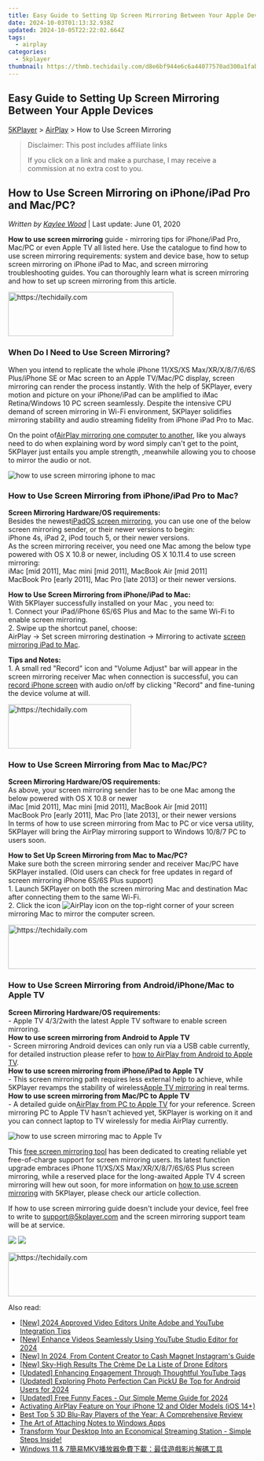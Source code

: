 ```yaml
---
title: Easy Guide to Setting Up Screen Mirroring Between Your Apple Devices
date: 2024-10-03T01:13:32.938Z
updated: 2024-10-05T22:22:02.664Z
tags:
  - airplay
categories:
  - 5kplayer
thumbnail: https://thmb.techidaily.com/d8e6bf944e6c6a44077570ad300a1fab74b99e0c0b2c51be60c5944e75e29423.jpg
---
```


## Easy Guide to Setting Up Screen Mirroring Between Your Apple Devices

[5KPlayer](https://tools.techidaily.com/5kplayer/products/) \> [AirPlay](https://tools.techidaily.com/5kplayer/airplay/) \> How to Use Screen Mirroring

>  Disclaimer: This post includes affiliate links
>
>  If you click on a link and make a purchase, I may receive a commission at no extra cost to you.
>

## How to Use Screen Mirroring on iPhone/iPad Pro and Mac/PC?

 _Written by [Kaylee Wood](https://www.quora.com/profile/Amanda-Hu-21)_ | Last update: June 01, 2020

**How to use screen mirroring** guide - mirroring tips for iPhone/iPad Pro, Mac/PC or even Apple TV all listed here. Use the catalogue to find how to use screen mirroring requirements: system and device base, how to setup screen mirroring on iPhone iPad to Mac, and screen mirroring troubleshooting guides. You can thoroughly learn what is screen mirroring and how to set up screen mirroring from this article.

<!-- affiliate ads begin -->
<a href="https://aligracehair.sjv.io/c/5597632/2135402/19272" target="_top" id="2135402">
  <img src="//a.impactradius-go.com/display-ad/19272-2135402" border="0" alt="https://techidaily.com" width="336" height="90"/>
</a>
<img height="0" width="0" src="https://aligracehair.sjv.io/i/5597632/2135402/19272" style="position:absolute;visibility:hidden;" border="0" />
<!-- affiliate ads end -->

### When Do I Need to Use Screen Mirroring?

When you intend to replicate the whole iPhone 11/XS/XS Max/XR/X/8/7/6/6S Plus/iPhone SE or Mac screen to an Apple TV/Mac/PC display, screen mirroring can render the process instantly. With the help of 5KPlayer, every motion and picture on your iPhone/iPad can be amplified to iMac Retina/Windows 10 PC screen seamlessly. Despite the intensive CPU demand of screen mirroring in Wi-Fi environment, 5KPlayer solidifies mirroring stability and audio streaming fidelity from iPhone iPad Pro to Mac.

On the point of[AirPlay mirroring one computer to another](https://tools.techidaily.com/5kplayer/airplay/), like you always need to do when explaining word by word simply can't get to the point, 5KPlayer just entails you ample strength, ,meanwhile allowing you to choose to mirror the audio or not.

![how to use screen mirroring iphone to mac](https://www.5kplayer.com/airplay/img/airplay-mirroring-record.png) 

###  How to Use Screen Mirroring from iPhone/iPad Pro to Mac?

**Screen Mirroring Hardware/OS requirements:**  
Besides the newest[iPadOS screen mirroring](https://tools.techidaily.com/5kplayer/airplay/), you can use one of the below screen mirroring sender, or their newer versions to begin:  
 iPhone 4s, iPad 2, iPod touch 5, or their newer versions.  
 As the screen mirroring receiver, you need one Mac among the below type powered with OS X 10.8 or newer, including OS X 10.11.4 to use screen mirroring:  
 iMac \[mid 2011\], Mac mini \[mid 2011\], MacBook Air \[mid 2011\]  
 MacBook Pro \[early 2011\], Mac Pro \[late 2013\] or their newer versions.

**How to Use Screen Mirroring from iPhone/iPad to Mac:**  
 With 5KPlayer successfully installed on your Mac , you need to:  
 1\. Connect your iPad/iPhone 6S/6S Plus and Mac to the same Wi-Fi to enable screen mirroring.  
 2\. Swipe up the shortcut panel, choose:   
 AirPlay -> Set screen mirroring destination -> Mirroring to activate [screen mirroring iPad to Mac](https://tools.techidaily.com/5kplayer/airplay/).

**Tips and Notes:**  
 1\. A small red "Record" icon and "Volume Adjust" bar will appear in the screen mirroring receiver Mac when connection is successful, you can [record iPhone screen](https://tools.techidaily.com/5kplayer/airplay/) with audio on/off by clicking "Record" and fine-tuning the device volume at will.

<!-- affiliate ads begin -->
<a href="https://25home.pxf.io/c/5597632/2148633/16836" target="_top" id="2148633">
  <img src="//a.impactradius-go.com/display-ad/16836-2148633" border="0" alt="https://techidaily.com" width="250" height="90"/>
</a>
<img height="0" width="0" src="https://25home.pxf.io/i/5597632/2148633/16836" style="position:absolute;visibility:hidden;" border="0" />
<!-- affiliate ads end -->

###  How to Use Screen Mirroring from Mac to Mac/PC?

**Screen Mirroring Hardware/OS requirements:**  
As above, your screen mirroring sender has to be one Mac among the below powered with OS X 10.8 or newer  
iMac \[mid 2011\], Mac mini \[mid 2011\], MacBook Air \[mid 2011\]  
MacBook Pro \[early 2011\], Mac Pro \[late 2013\], or their newer versions  
In terms of how to use screen mirroring from Mac to PC or vice versa utility, 5KPlayer will bring the AirPlay mirroring support to Windows 10/8/7 PC to users soon.

**How to Set Up Screen Mirroring from Mac to Mac/PC?**  
Make sure both the screen mirroring sender and receiver Mac/PC have 5KPlayer installed. (Old users can check for free updates in regard of screen mirroring iPhone 6S/6S Plus support)  
 1\. Launch 5KPlayer on both the screen mirroring Mac and destination Mac after connecting them to the same Wi-Fi.  
 2\. Click the icon ![AirPlay icon](https://www.5kplayer.com/airplay/../img/a03.png) on the top-right corner of your screen mirroring Mac to mirror the computer screen.

<!-- affiliate ads begin -->
<a href="https://appsumo.8odi.net/c/5597632/2082530/7443" target="_top" id="2082530">
  <img src="//a.impactradius-go.com/display-ad/7443-2082530" border="0" alt="https://techidaily.com" width="728" height="90"/>
</a>
<img height="0" width="0" src="https://appsumo.8odi.net/i/5597632/2082530/7443" style="position:absolute;visibility:hidden;" border="0" />
<!-- affiliate ads end -->

###  How to Use Screen Mirroring from Android/iPhone/Mac to Apple TV

**Screen Mirroring Hardware/OS requirements:**  
 \- Apple TV 4/3/2with the latest Apple TV software to enable screen mirroring.  
**How to use screen mirroring from Android to Apple TV**  
 \- Screen mirroring Android devices can only run via a USB cable currently, for detailed instruction please refer to [how to AirPlay from Android to Apple TV](https://tools.techidaily.com/5kplayer/airplay/).   
**How to use screen mirroring from iPhone/iPad to Apple TV**  
 \- This screen mirroring path requires less external help to achieve, while 5KPlayer revamps the stability of wireless[Apple TV mirroring](https://tools.techidaily.com/5kplayer/airplay/) in real terms.   
**How to use screen mirroring from Mac/PC to Apple TV**  
 \- A detailed guide on[AirPlay from PC to Apple TV](https://tools.techidaily.com/5kplayer/airplay/) for your reference. Screen mirroring PC to Apple TV hasn't achieved yet, 5KPlayer is working on it and you can connect laptop to TV wirelessly for media AirPlay currently.

![how to use screen mirroring mac to Apple Tv](https://www.5kplayer.com/airplay/img/airplay-screen-mirroring.png) 

This [free screen mirroring tool](https://tools.techidaily.com/5kplayer/airplay/) has been dedicated to creating reliable yet free-of-charge support for screen mirroring users. Its latest function upgrade embraces iPhone 11/XS/XS Max/XR/X/8/7/6S/6S Plus screen mirroring, while a reserved place for the long-awaited Apple TV 4 screen mirroring will hew out soon, for more information on [how to use screen mirroring](https://tools.techidaily.com/5kplayer/airplay/) with 5KPlayer, please check our article collection.

If how to use screen mirroring guide doesn't include your device, feel free to write to [support@5kplayer.com](https://tools.techidaily.com/5kplayer/airplay/) and the screen mirroring support team will be at service.

[![](https://www.5kplayer.com/airplay/../button/freedownwhitewin.png)](https://tools.techidaily.com/5kplayer/products/) [![](https://www.5kplayer.com/airplay/../button/freedownbackmac.png)](https://tools.techidaily.com/5kplayer/products/)

<!-- affiliate ads begin -->
<a href="https://ephamedtechinc.pxf.io/c/5597632/2123509/26400" target="_top" id="2123509">
  <img src="//a.impactradius-go.com/display-ad/26400-2123509" border="0" alt="https://techidaily.com" width="728" height="90"/>
</a>
<img height="0" width="0" src="https://ephamedtechinc.pxf.io/i/5597632/2123509/26400" style="position:absolute;visibility:hidden;" border="0" />
<!-- affiliate ads end -->

<ins class="adsbygoogle"
     style="display:block"
     data-ad-format="autorelaxed"
     data-ad-client="ca-pub-7571918770474297"
     data-ad-slot="1223367746"></ins>

<ins class="adsbygoogle"
     style="display:block"
     data-ad-client="ca-pub-7571918770474297"
     data-ad-slot="8358498916"
     data-ad-format="auto"
     data-full-width-responsive="true"></ins>

<span class="atpl-alsoreadstyle">Also read:</span>
<div><ul>
<li><a href="https://youtube-lab.techidaily.com/024-approved-video-editors-unite-adobe-and-youtube-integration-tips/"><u>[New] 2024 Approved Video Editors Unite Adobe and YouTube Integration Tips</u></a></li>
<li><a href="https://youtube-webster.techidaily.com/nhance-videos-seamlessly-using-youtube-studio-editor-for-2024/"><u>[New] Enhance Videos Seamlessly Using YouTube Studio Editor for 2024</u></a></li>
<li><a href="https://instagram-video-recordings.techidaily.com/new-in-2024-from-content-creator-to-cash-magnet-instagrams-guide/"><u>[New] In 2024, From Content Creator to Cash Magnet Instagram's Guide</u></a></li>
<li><a href="https://fox-friendly.techidaily.com/new-sky-high-results-the-creme-de-la-liste-of-drone-editors/"><u>[New] Sky-High Results The Crème De La Liste of Drone Editors</u></a></li>
<li><a href="https://youtube-data.techidaily.com/ed-enhancing-engagement-through-thoughtful-youtube-tags/"><u>[Updated] Enhancing Engagement Through Thoughtful YouTube Tags</u></a></li>
<li><a href="https://vp-tips.techidaily.com/updated-exploring-photo-perfection-can-picku-be-top-for-android-users-for-2024/"><u>[Updated] Exploring Photo Perfection Can PickU Be Top for Android Users for 2024</u></a></li>
<li><a href="https://article-posts.techidaily.com/updated-free-funny-faces-our-simple-meme-guide-for-2024/"><u>[Updated] Free Funny Faces - Our Simple Meme Guide for 2024</u></a></li>
<li><a href="https://media-tips.techidaily.com/activating-airplay-feature-on-your-iphone-12-and-older-models-ios-14plus/"><u>Activating AirPlay Feature on Your iPhone 12 and Older Models (iOS 14+)</u></a></li>
<li><a href="https://media-tips.techidaily.com/best-top-5-3d-blu-ray-players-of-the-year-a-comprehensive-review/"><u>Best Top 5 3D Blu-Ray Players of the Year: A Comprehensive Review</u></a></li>
<li><a href="https://win11.techidaily.com/the-art-of-attaching-notes-to-windows-apps/"><u>The Art of Attaching Notes to Windows Apps</u></a></li>
<li><a href="https://media-tips.techidaily.com/transform-your-desktop-into-an-economical-streaming-station-simple-steps-inside/"><u>Transform Your Desktop Into an Economical Streaming Station - Simple Steps Inside!</u></a></li>
<li><a href="https://media-tips.techidaily.com/windows-11-and-7mkv/"><u>Windows 11 & 7簡易MKV播放器免費下載：最佳遊戲影片解碼工具</u></a></li>
</ul></div>

